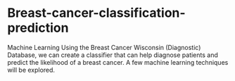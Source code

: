 # Breast-cancer-classification-prediction
Machine Learning
Using the Breast Cancer Wisconsin (Diagnostic) Database, we can create a classifier that can help diagnose patients and predict the likelihood of a breast cancer. A few machine learning techniques will be explored.
